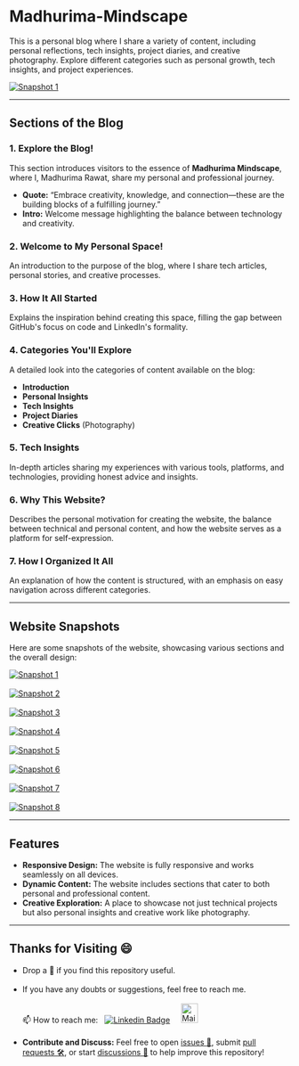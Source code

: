 # Madhurima-Mindscape
This is a personal blog where I share a variety of content, including personal reflections, tech insights, project diaries, and creative photography. Explore different categories such as personal growth, tech insights, and project experiences.

<a href="https://madhurimarawat.github.io/Madhurima-Mindscape" target="_blank">
  <img src="website_snapshots/website_1.png" alt="Snapshot 1" />
</a>

---

## Sections of the Blog

### 1. **Explore the Blog!**
This section introduces visitors to the essence of **Madhurima Mindscape**, where I, Madhurima Rawat, share my personal and professional journey.

- **Quote:** “Embrace creativity, knowledge, and connection—these are the building blocks of a fulfilling journey.”
- **Intro:** Welcome message highlighting the balance between technology and creativity.

### 2. **Welcome to My Personal Space!**
An introduction to the purpose of the blog, where I share tech articles, personal stories, and creative processes.

### 3. **How It All Started**
Explains the inspiration behind creating this space, filling the gap between GitHub's focus on code and LinkedIn's formality.

### 4. **Categories You'll Explore**
A detailed look into the categories of content available on the blog:
   - **Introduction**
   - **Personal Insights**
   - **Tech Insights**
   - **Project Diaries**
   - **Creative Clicks** (Photography)

### 5. **Tech Insights**
In-depth articles sharing my experiences with various tools, platforms, and technologies, providing honest advice and insights.

### 6. **Why This Website?**
Describes the personal motivation for creating the website, the balance between technical and personal content, and how the website serves as a platform for self-expression.

### 7. **How I Organized It All**
An explanation of how the content is structured, with an emphasis on easy navigation across different categories.

---

## Website Snapshots

Here are some snapshots of the website, showcasing various sections and the overall design:

<a href="https://madhurimarawat.github.io/Madhurima-Mindscape" target="_blank">
  <img src="website_snapshots/website_1.png" alt="Snapshot 1" />
</a>
<br><br>
<a href="https://madhurimarawat.github.io/Madhurima-Mindscape" target="_blank">
  <img src="website_snapshots/website_2.png" alt="Snapshot 2" />
</a>
<br><br>
<a href="https://madhurimarawat.github.io/Madhurima-Mindscape" target="_blank">
  <img src="website_snapshots/website_3.png" alt="Snapshot 3" />
</a>
<br><br>
<a href="https://madhurimarawat.github.io/Madhurima-Mindscape" target="_blank">
  <img src="website_snapshots/website_4.png" alt="Snapshot 4" />
</a>
<br><br>
<a href="https://madhurimarawat.github.io/Madhurima-Mindscape" target="_blank">
  <img src="website_snapshots/website_5.png" alt="Snapshot 5" />
</a>
<br><br>
<a href="https://madhurimarawat.github.io/Madhurima-Mindscape" target="_blank">
  <img src="website_snapshots/website_6.png" alt="Snapshot 6" />
</a>
<br><br>
<a href="https://madhurimarawat.github.io/Madhurima-Mindscape" target="_blank">
  <img src="website_snapshots/website_7.png" alt="Snapshot 7" />
</a>
<br><br>
<a href="https://madhurimarawat.github.io/Madhurima-Mindscape" target="_blank">
  <img src="website_snapshots/website_8.png" alt="Snapshot 8" />
</a>

---

## Features

- **Responsive Design:** The website is fully responsive and works seamlessly on all devices.
- **Dynamic Content:** The website includes sections that cater to both personal and professional content.
- **Creative Exploration:** A place to showcase not just technical projects but also personal insights and creative work like photography.

---

## Thanks for Visiting 😄

- Drop a 🌟 if you find this repository useful.<br><br>
- If you have any doubts or suggestions, feel free to reach me.<br><br>
📫 How to reach me:  &nbsp; [![Linkedin Badge](https://img.shields.io/badge/-madhurima-blue?style=flat&logo=Linkedin&logoColor=white)](https://www.linkedin.com/in/madhurima-rawat/) &nbsp; &nbsp;
<a href ="mailto:rawatmadhurima@gmail.com"><img src="https://github.com/madhurimarawat/Machine-Learning-Using-Python/assets/105432776/b6a0873a-e961-42c0-8fbf-ab65828c961a" height=35 width=30 title="Mail Illustration" alt="Mail Illustration📫" > </a><br><br>
- **Contribute and Discuss:** Feel free to open <a href= "https://github.com/madhurimarawat/Madhurima-Mindscape/issues">issues 🐛</a>, submit <a href = "https://github.com/madhurimarawat/Madhurima-Mindscape/pulls">pull requests 🛠️</a>, or start <a href = "https://github.com/madhurimarawat/Madhurima-Mindscape/discussions">discussions 💬</a> to help improve this repository!
